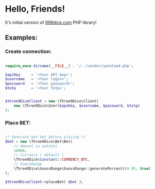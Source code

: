 # Hello, Friends!

It's initial version of [999dice.com](https://www.999dice.com/?79432757) PHP library!


## Examples:

### Create connection:
```php

require_once dirname(__FILE__) . '/../vendor/autoload.php';

$apiKey     = '<Your API key>';
$username   = '<Your login>';
$password   = '<Your password>';
$totp       = '<Your Totp>';


$three9DiceClient = new \Three9Dice\Client(
	new \Three9Dice\User($apiKey, $username, $password, $totp)
);

```

### Place BET:

```php

/* Generate bet bet before placing */
$bet = new \Three9Dice\Bet\Bet(
	// Amount in satoshi
	10000,
	// Currency ( default )
	\Three9Dice\Constant::CURRENCY_BTC, 
	// GuessRange 
	\Three9Dice\GuessRange\GuessRange::generatePercent(49.95, true)
);

$three9DiceClient->placeBet( $bet );

```